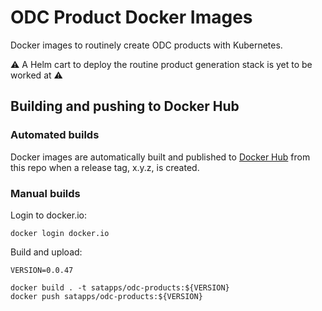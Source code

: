 # ODC Product Docker Images
Docker images to routinely create ODC products with Kubernetes.

:warning: A Helm cart to deploy the routine product generation stack is yet to be worked at :warning:

## Building and pushing to Docker Hub

### Automated builds

Docker images are automatically built and published to [Docker Hub](https://hub.docker.com/u/satapps) from this repo when a release tag, x.y.z, is created.

### Manual builds

Login to docker.io:

```
docker login docker.io
```

Build and upload:

```
VERSION=0.0.47

docker build . -t satapps/odc-products:${VERSION}
docker push satapps/odc-products:${VERSION}
```
